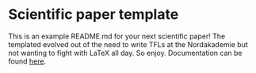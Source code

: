 # Scientific paper template

This is an example README.md for your next scientific paper! The templated evolved out of the need to write TFLs at the Nordakademie but not wanting to fight with LaTeX all day. So enjoy. Documentation can be found [here](https://texnak.github.io/Science-Paper-Template-Documentation/).
